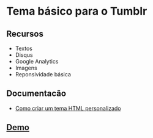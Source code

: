 # Tema básico para o Tumblr
## Recursos
- Textos
- Disqus
- Google Analytics
- Imagens
- Reponsividade básica

## Documentacão
- [Como criar um tema HTML personalizado](https://www.tumblr.com/docs/br/custom_themes)

## [Demo](https://ai.hackerint.com/)
